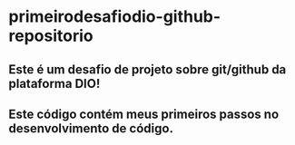 # primeirodesafiodio-github-repositorio
## Este é um desafio de projeto sobre git/github da plataforma DIO!
## Este código contém meus primeiros passos no desenvolvimento de código.
